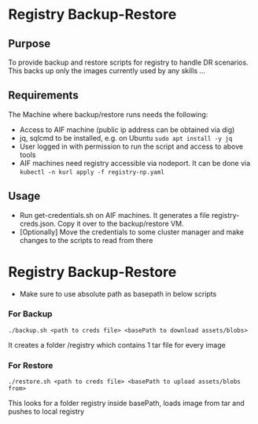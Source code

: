# Registry Backup-Restore


## Purpose
To provide backup and restore scripts for registry to handle DR scenarios.
This backs up only the images currently used by any skills
...


## Requirements
The Machine where backup/restore runs needs the following:
* Access to AIF machine (public ip address can be obtained via dig)
* jq, sqlcmd to be installed, e.g. on Ubuntu ```sudo apt install -y jq```
* User logged in with permission to run the script and access to above tools
* AIF machines need registry accessible via nodeport. It can be done via ```kubectl -n kurl apply -f registry-np.yaml```


## Usage
* Run get-credentials.sh on AIF machines. It generates a file registry-creds.json. Copy it over to the backup/restore VM.
* [Optionally] Move the credentials to some cluster manager and make changes to the scripts to read from there
# Registry Backup-Restore
* Make sure to use absolute path as basepath in below scripts

### For Backup
```
./backup.sh <path to creds file> <basePath to download assets/blobs>
```
It creates a folder <basePath>/registry which contains 1 tar file for every image

### For Restore
```
./restore.sh <path to creds file> <basePath to upload assets/blobs from>
```
This looks for a folder registry inside basePath, loads image from tar and pushes to local registry
